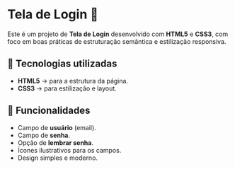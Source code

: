 # Tela de Login 🔐

Este é um projeto de **Tela de Login** desenvolvido com **HTML5** e **CSS3**, com foco em boas práticas de estruturação semântica e estilização responsiva.

## 📌 Tecnologias utilizadas
- **HTML5** → para a estrutura da página.  
- **CSS3** → para estilização e layout.  

## 🎯 Funcionalidades
- Campo de **usuário** (email).  
- Campo de **senha**.  
- Opção de **lembrar senha**.  
- Ícones ilustrativos para os campos.  
- Design simples e moderno.  


